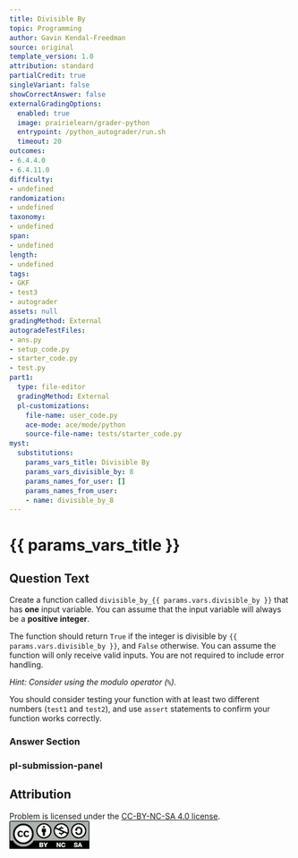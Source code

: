 ```yaml
---
title: Divisible By
topic: Programming
author: Gavin Kendal-Freedman
source: original
template_version: 1.0
attribution: standard
partialCredit: true
singleVariant: false
showCorrectAnswer: false
externalGradingOptions:
  enabled: true
  image: prairielearn/grader-python
  entrypoint: /python_autograder/run.sh
  timeout: 20
outcomes:
- 6.4.4.0
- 6.4.11.0
difficulty:
- undefined
randomization:
- undefined
taxonomy:
- undefined
span:
- undefined
length:
- undefined
tags:
- GKF
- test3
- autograder
assets: null
gradingMethod: External
autogradeTestFiles:
- ans.py
- setup_code.py
- starter_code.py
- test.py
part1:
  type: file-editor
  gradingMethod: External
  pl-customizations:
    file-name: user_code.py
    ace-mode: ace/mode/python
    source-file-name: tests/starter_code.py
myst:
  substitutions:
    params_vars_title: Divisible By
    params_vars_divisible_by: 8
    params_names_for_user: []
    params_names_from_user:
    - name: divisible_by_8
---
```

# {{ params_vars_title }}

## Question Text

Create a function called `divisible_by_{{ params.vars.divisible_by }}` that has **one** input variable. You can assume that the input variable will always be a **positive integer**.

The function should return `True` if the integer is divisible by `{{ params.vars.divisible_by }}`, and `False` otherwise. You can assume the function will only receive valid inputs. You are not required to include error handling.

*Hint: Consider using the modulo operator (`%`).*

You should consider testing your function with at least two different numbers (`test1` and `test2`), and use `assert` statements to confirm your function works correctly.

### Answer Section

### pl-submission-panel

<pl-external-grader-results></pl-external-grader-results>
<pl-file-preview></pl-file-preview>

## Attribution

Problem is licensed under the [CC-BY-NC-SA 4.0 license](https://creativecommons.org/licenses/by-nc-sa/4.0/).<br> ![The Creative Commons 4.0 license requiring attribution-BY, non-commercial-NC, and share-alike-SA license.](https://raw.githubusercontent.com/firasm/bits/master/by-nc-sa.png)